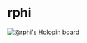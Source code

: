 # rphi
[![@rphi's Holopin board](https://holopin.io/api/user/board?user=rphi)](https://holopin.io/@rphi)

